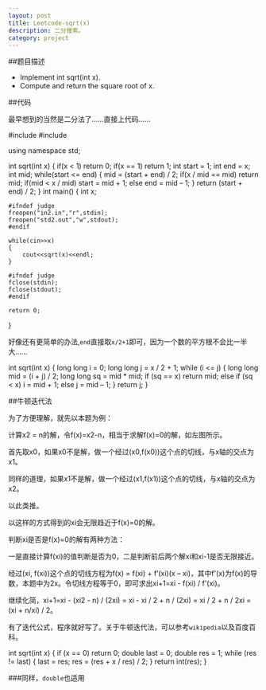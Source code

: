 ```yaml
---
layout: post
title: Leetcode-sqrt(x)
description: 二分搜索。
category: project
---
```


##题目描述
<ul>
<li>Implement int sqrt(int x).</li>
<li>Compute and return the square root of x.</li>
</ul>

##代码

最早想到的当然是二分法了……直接上代码……

#include <iostream>
#include <cstdio>

using namespace std;

int sqrt(int x)
{
	if(x < 1)
		return 0;
	if(x == 1)
		return 1;
	int start = 1;
	int end = x;
	int mid;
	while(start <= end)
	{
		mid = (start + end) / 2;
		if(x / mid == mid)
			return mid;
		if(mid < x / mid)
			start = mid + 1;
		else
		end = mid – 1;
	}
	return (start + end) / 2;
}
int main()
{
	int x;

	#ifndef judge
	freopen("in2.in","r",stdin);
	freopen("std2.out","w",stdout);
	#endif

	while(cin>>x)
	{
		cout<<sqrt(x)<<endl;
	}

	#ifndef judge
	fclose(stdin);
	fclose(stdout);
	#endif

	return 0;
}
 
好像还有更简单的办法,`end`直接取`x/2+1`即可，因为一个数的平方根不会比一半大……

 
int sqrt(int x) {
    long long i = 0;
    long long j = x / 2 + 1;
    while (i <= j)
    {
        long long mid = (i + j) / 2;
        long long sq = mid * mid;
        if (sq == x) return mid;
        else if (sq < x) i = mid + 1;
        else j = mid – 1;
    }
    return j;
}
 

 
##牛顿迭代法

   为了方便理解，就先以本题为例：

   计算x2 = n的解，令f(x)=x2-n，相当于求解f(x)=0的解，如左图所示。

   首先取x0，如果x0不是解，做一个经过(x0,f(x0))这个点的切线，与x轴的交点为x1。

   同样的道理，如果x1不是解，做一个经过(x1,f(x1))这个点的切线，与x轴的交点为x2。

   以此类推。

   以这样的方式得到的xi会无限趋近于f(x)=0的解。

   判断xi是否是f(x)=0的解有两种方法：

   一是直接计算f(xi)的值判断是否为0，二是判断前后两个解xi和xi-1是否无限接近。

 

经过(xi, f(xi))这个点的切线方程为f(x) = f(xi) + f’(xi)(x – xi)，其中f'(x)为f(x)的导数，本题中为2x。令切线方程等于0，即可求出xi+1=xi - f(xi) / f'(xi)。

继续化简，xi+1=xi - (xi2 - n) / (2xi) = xi - xi / 2 + n / (2xi) = xi / 2 + n / 2xi = (xi + n/xi) / 2。


有了迭代公式，程序就好写了。关于牛顿迭代法，可以参考`wikipedia`以及百度百科。

int sqrt(int x) {
    if (x == 0) return 0;
    double last = 0;
    double res = 1;
    while (res != last)
    {
        last = res;
        res = (res + x / res) / 2;
    }
    return int(res);
}
 
 
###同样，`double`也适用
